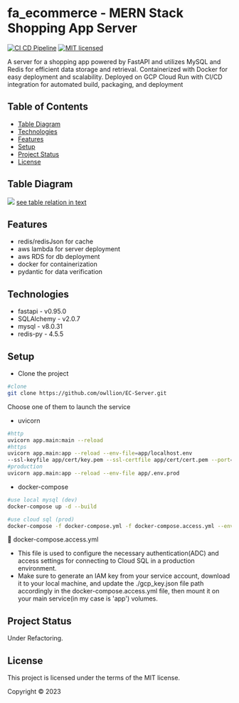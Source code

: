 ﻿# fa_ecommerce - MERN Stack Shopping App Server
 
[![CI CD Pipeline](https://github.com/owllion/fa_ecommerce/actions/workflows/main.yml/badge.svg)](https://github.com/owllion/fa_ecommerce/actions/workflows/main.yml)
[![MIT licensed][shield-license]](#)

[shield-license]: https://img.shields.io/badge/license-MIT-blue.svg

A server for a shopping app powered by FastAPI and utilizes MySQL and Redis for efficient data storage and retrieval. Containerized with Docker for easy deployment and scalability. 
Deployed on GCP Cloud Run with CI/CD integration for automated build, packaging, and deployment

## Table of Contents
- [Table Diagram](#table-diagram)
- [Technologies](#technologies)
- [Features](#features)
- [Setup](#setup)
- [Project Status](#project-status)
- [License](#license)

## Table Diagram
![](https://res.cloudinary.com/azainseong/image/upload/v1684509215/3183D9FE-849C-4815-AACB-6A7089BCCAE4_nacgr5.jpg)
[see table relation in text](https://kaput-hose-1ba.notion.site/fastapi-ecommerce-project-Table-Relationships-bdd84cf011fd49f39fcbc1c57cf05326)

## Features
- redis/redisJson for cache
- aws lambda for server deployment
- aws RDS for db deployment
- docker for containerization
- pydantic for data verification

## Technologies

- fastapi - v0.95.0
- SQLAlchemy - v2.0.7
- mysql - v8.0.31
- redis-py - 4.5.5

## Setup
- Clone the project
```sh
#clone
git clone https://github.com/owllion/EC-Server.git
```
Choose one of them to launch the service
- uvicorn
```sh
#http
uvicorn app.main:main --reload  
#https
uvicorn app.main:app --reload --env-file=app/localhost.env 
--ssl-keyfile app/cert/key.pem --ssl-certfile app/cert/cert.pem --port=443
#production
uvicorn app.main:app --reload --env-file app/.env.prod 
```

- docker-compose
```sh
#use local mysql (dev)
docker-compose up -d --build 

#use cloud sql (prod)
docker-compose -f docker-compose.yml -f docker-compose.access.yml --env-file=.env.prod  up -d --build
```
📙 docker-compose.access.yml
- This file is used to configure the necessary authentication(ADC) and access settings for connecting to Cloud SQL in a production environment. 
- Make sure to generate an IAM key from your service account, download it to your local machine, and update the ./gcp_key.json file path accordingly in the docker-compose.access.yml file, then mount it on your main service(in my case is 'app') volumes.

## Project Status
Under Refactoring.

## License

This project is licensed under the terms of the MIT license.

Copyright &copy; 2023

